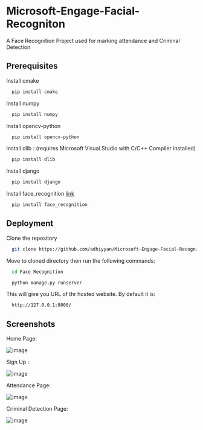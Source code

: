 
# Microsoft-Engage-Facial-Recogniton

A Face Recognition Project used for marking attendance and Criminal Detection



## Prerequisites

Install cmake
```bash
  pip install cmake
```
Install numpy
```bash
  pip install numpy
```
Install opencv-python
```bash
  pip install opencv-python
```
Install dlib : (requires Microsoft Visual Studio with C/C++ Compiler installed)
```bash
  pip install dlib
```
Install django
```bash
  pip install django
```
Install face_recognition [link](https://linktodocumentation)
```bash
  pip install face_recognition
```

## Deployment
Clone the repository 
```bash
  git clone https://github.com/adhiyyan/Microsoft-Engage-Facial-Recogniton.git
```
Move to cloned directory then run the following commands:
```bash
  cd Face Recognition
```
```bash
  python manage.py runserver
```
This will give you URL of thr hosted website. By default it is:
```bash
  http://127.0.0.1:8000/
```





## Screenshots
Home Page:

![image](https://user-images.githubusercontent.com/78929487/170871252-4723ff5b-82ea-491c-807f-da15f9ca92bb.png)

Sign Up :

![image](https://user-images.githubusercontent.com/78929487/170871289-031321e6-4978-4b6b-acb9-d9739122630b.png)

Attendance Page:

![image](https://user-images.githubusercontent.com/78929487/170871337-aacdb806-bc93-4957-89ea-7b47709a325f.png)

Criminal Detection Page:

![image](https://user-images.githubusercontent.com/78929487/170871446-d7e9b1a8-7095-41ba-ae9c-e0f04d6d5bbf.png)


